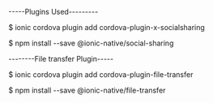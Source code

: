 -----Plugins Used---------

$ ionic cordova plugin add cordova-plugin-x-socialsharing

$ npm install --save @ionic-native/social-sharing


--------File transfer Plugin-----

$ ionic cordova plugin add cordova-plugin-file-transfer

$ npm install --save @ionic-native/file-transfer
